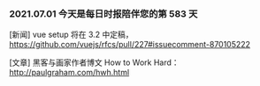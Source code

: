 ### 2021.07.01 今天是每日时报陪伴您的第 583 天

[新闻] vue setup 将在 3.2 中定稿，<https://github.com/vuejs/rfcs/pull/227#issuecomment-870105222>

[文章] 黑客与画家作者博文 How to Work Hard：<http://paulgraham.com/hwh.html>
